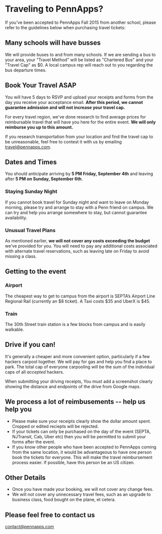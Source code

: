 Traveling to PennApps?
=======================
If you've been accepted to PennApps Fall 2015 from another school, please refer to the guidelines below when purchasing travel tickets:

## Many schools will have busses
We will provide buses to and from many schools. If we are sending a bus to your area, your "Travel Method" will be listed as "Chartered Bus" and your "Travel Cap" as $0. A local campus rep will reach out to you regarding the bus departure times.


## Book Your Travel ASAP
You will have 5 days to RSVP and upload your receipts and forms from the day you receive your acceptance email. **After this period, we cannot guarantee admission and will not increase your travel cap.**

For every travel region, we've done research to find average prices for reimbursable travel that will have you here for the entire event. **We will only reimburse you up to this amount.**

If you research transportation from your location and find the travel cap to be unreasonable, feel free to contest it with us by emailing travel@pennapps.com.


## Dates and Times
You should anticipate arriving by **5 PM Friday, September 4th** and leaving after **5 PM on Sunday, September 6th**. 

### Staying Sunday Night
If you cannot book travel for Sunday night and want to leave on Monday morning, please try and arrange to stay with a Penn friend on campus. We can try and help you arrange somewhere to stay, but cannot guarantee availability.

### Unusual Travel Plans
As mentioned earlier, **we will not cover any costs exceeding the budget** we've provided for you. You will need to pay any additional costs associated with alternate travel reservations, such as leaving late on Friday to avoid missing a class.


## Getting to the event
### Airport
The cheapest way to get to campus from the airport is SEPTA’s Airport Line Regional Rail (currently an $8 ticket). A Taxi costs $35 and UberX is $45.
### Train
The 30th Street train station is a few blocks from campus and is easily walkable. 


## Drive if you can! 
It's generally a cheaper and more convenient option, particularly if a few hackers carpool together. We will pay for gas and help you find a place to park. The total cap of everyone carpooling will be the sum of the individual caps of all *accepted* hackers.

When submitting your driving receipts, You must add a screenshot clearly showing the distance and endpoints of the drive from Google maps.

## We process a lot of reimbusements -- help us help you
- Please make sure your receipts clearly show the dollar amount spent. Cropped or edited reciepts will be rejected.
- If your tickets can only be purchased on the day of the event (SEPTA, NJTransit, Cab, Uber etc) then you will be permitted to submit your forms after the event.
- If you know other people who have been accepted to PennApps coming from the same location, it would be advantageous to have one person book the tickets for everyone. This will make the travel reimbursement process easier. If possible, have this person be an US citizen.


## Other Details
 - Once you have made your booking, we will not cover any change fees.
 - We will not cover any unnecessary travel fees, such as an upgrade to business class, food bought on the plane, et cetera.

## Please feel free to contact us
contact@pennapps.com
